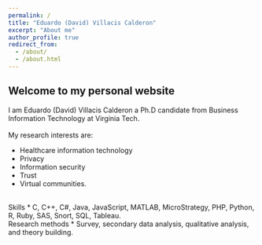 ```yaml
---
permalink: /
title: "Eduardo (David) Villacis Calderon"
excerpt: "About me"
author_profile: true
redirect_from: 
  - /about/
  - /about.html
---
```


Welcome to my personal website
-------

I am Eduardo (David) Villacis Calderon a Ph.D candidate from Business Information Technology at Virginia Tech. 
<br/><br/>
My research interests are:
* Healthcare information technology
* Privacy
* Information security
* Trust
* Virtual communities.
<br/>
Skills
* C, C++, C#, Java, JavaScript, MATLAB, MicroStrategy, PHP, Python, R, Ruby, SAS, Snort, SQL, Tableau.
<br/>
Research methods
* Survey, secondary data analysis, qualitative analysis, and theory building.